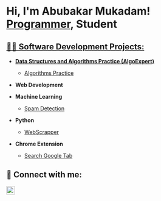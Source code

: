 <h1>Hi, I'm Abubakar Mukadam! <br/><a href="https://github.com/Bakar12/">Programmer</a>, <a>Student</a> <a href="(https://www.linkedin.com/in/abubakar-mukadam-386641215/)"> </h1>

<h2>👨‍💻 Software Development Projects:</h2>

- <b>Data Structures and Algorithms Practice (AlgoExpert)</b>
    - [Algorithms Practice](https://github.com/Bakar12/Algorithms-Practice/tree/master) 
- <b>Web Development</b>
- <b>Machine Learning</b>
  - [Spam Detection](https://github.com/Bakar12/SpamDetection)


- <b>Python</b>
  - [WebScrapper](https://github.com/Bakar12/WebScrapper)

- <b>Chrome Extension</b>
    - [Search Google Tab](https://github.com/Bakar12/SearchTabExtension)


<h2> 🤳 Connect with me:</h2>


[<img align="left" alt="AbubakarMukadam | LinkedIn" width="22px" src="https://cdn.jsdelivr.net/npm/simple-icons@v3/icons/linkedin.svg" />][linkedin]


[linkedin]: https://www.linkedin.com/in/abubakar-mukadam-386641215/

